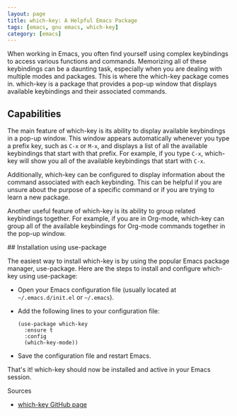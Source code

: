 ```yaml
---
layout: page
title: which-key: A Helpful Emacs Package
tags: [emacs, gnu emacs, which-key]
category: [emacs]
---
```


When working in Emacs, you often find yourself using complex keybindings to access various functions and commands. Memorizing all of these keybindings can be a daunting task, especially when you are dealing with multiple modes and packages. This is where the which-key package comes in. which-key is a package that provides a pop-up window that displays available keybindings and their associated commands.

## Capabilities

The main feature of which-key is its ability to display available keybindings in a pop-up window. This window appears automatically whenever you type a prefix key, such as `C-x` or `M-x`, and displays a list of all the available keybindings that start with that prefix. For example, if you type `C-x`, which-key will show you all of the available keybindings that start with `C-x`.

Additionally, which-key can be configured to display information about the command associated with each keybinding. This can be helpful if you are unsure about the purpose of a specific command or if you are trying to learn a new package.

Another useful feature of which-key is its ability to group related keybindings together. For example, if you are in Org-mode, which-key can group all of the available keybindings for Org-mode commands together in the pop-up window.

## Installation using use-package

The easiest way to install which-key is by using the popular Emacs package manager, use-package. Here are the steps to install and configure which-key using use-package:

* Open your Emacs configuration file (usually located at `~/.emacs.d/init.el` or `~/.emacs`).
* Add the following lines to your configuration file:

      
      (use-package which-key
        :ensure t
        :config
        (which-key-mode))
       
* Save the configuration file and restart Emacs.

That's it! which-key should now be installed and active in your Emacs session.

Sources
* [which-key GitHub page](https://github.com/justbur/emacs-which-key)







